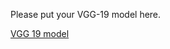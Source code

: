 Please put your VGG-19 model here.

[VGG 19 model](http://www.vlfeat.org/matconvnet/models/beta16/imagenet-vgg-verydeep-19.mat)
 


